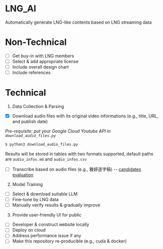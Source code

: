 # LNG_AI
Automatically generate LNG-like contents based on LNG streaming data

# Non-Technical
- [ ] Get buy-in with LNG members
- [ ] Select & add appropriate license
- [ ] Include overall design chart
- [ ] Include references

# Technical 

1. Data Collection & Parsing 
- [x] Download audio files with its original video informations (e.g., title, URL, and publish date)

*Pre-requisite: put your Google Cloud Youtube API in `download_audio_files.py`*
```bash
$ python3 download_audio_files.py 
```
Results will be stored in tables with two formats supported, default paths are `audio_infos.md` and `audio_infos.csv`

- [ ] Transcribe based on audio files (e.g., 雅婷逐字稿) -- [candidates evaluation](transcribe_candidates.md)

2. Model Training
- [ ] Select & download suitable LLM
- [ ] Fine-tune by LNG data
- [ ] Manually verify results & gradually improve

3. Provide user-friendly UI for public
- [ ] Developer & construct website locally
- [ ] Deploy on cloud
- [ ] Address performance issue if any 
- [ ] Make this repository re-producible (e.g., cuda & docker)